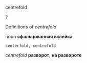 centrefold

?


Definitions of _centrefold_

noun
**сфальцованная вклейка**

    centerfold, centrefold

_centrefold_
**разворот**, **на развороте**